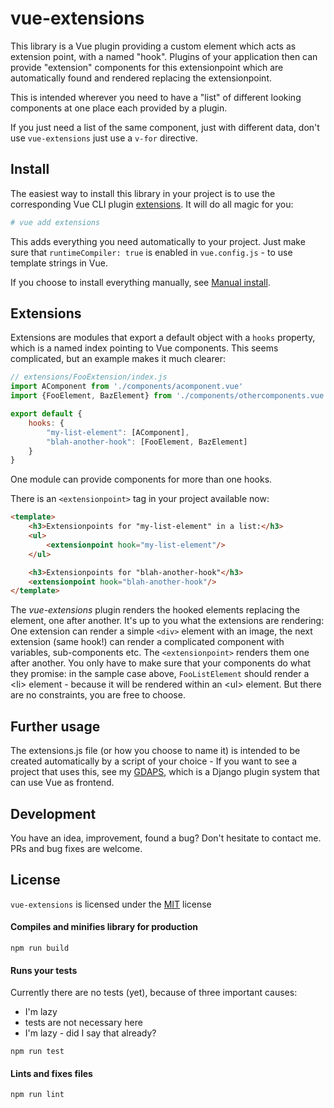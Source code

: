 # vue-extensions

This library is a Vue plugin providing a custom element which acts as extension point, with a named "hook". Plugins of your application then can provide "extension" components for this extensionpoint which are automatically found and rendered replacing the extensionpoint.

This is intended wherever you need to have a "list" of different looking components at one place each provided by a plugin.

If you just need a list of the same component, just with different data, don't use `vue-extensions` just use a `v-for` directive.

## Install

The easiest way to install this library in your project is to use the corresponding Vue CLI plugin [extensions](https://github.com/nerdocs/vue-cli-plugin-extensions). It will do all magic for you:
```bash
# vue add extensions
```

This adds everything you need automatically to your project. Just make sure that `runtimeCompiler: true` is enabled in `vue.config.js` - to use template strings in Vue.

If you choose to install everything manually, see [Manual install](manual-install.md).

## Extensions

Extensions are modules that export a default object with a `hooks` property, which is a named index pointing to Vue components. This seems complicated, but an example makes it much clearer:

```javascript
// extensions/FooExtension/index.js
import AComponent from './components/acomponent.vue'
import {FooElement, BazElement} from './components/othercomponents.vue'

export default {
    hooks: {
        "my-list-element": [AComponent],
        "blah-another-hook": [FooElement, BazElement]
    }   
}
```

One module can provide components for more than one hooks.

There is an `<extensionpoint>` tag in your project available now:

```html
<template>
    <h3>Extensionpoints for "my-list-element" in a list:</h3>
    <ul>
        <extensionpoint hook="my-list-element"/>
    </ul>

    <h3>Extensionpoints for "blah-another-hook"</h3>
    <extensionpoint hook="blah-another-hook"/>
</template>
```

The *vue-extensions* plugin renders the hooked elements replacing the <extensionpoint> element, one after another. It's up to you what the extensions are rendering: One extension can render a simple `<div>` element with an image, the next extension (same hook!) can render a complicated component with variables, sub-components etc. The `<extensionpoint>` renders them one after another. You only have to make sure that your components do what they promise: in the sample case above, `FooListElement` should render a \<li\> element - because it will be rendered within an \<ul\> element. But there are no constraints, you are free to choose.

## Further usage
The extensions.js file (or how you choose to name it) is intended to be created automatically by a script of your choice - If you want to see a project that uses this, see my [GDAPS](https://gdaps.readthedocs.io), which is a Django plugin system that can use Vue as frontend.

## Development

You have an idea, improvement, found a bug? Don't hesitate to contact me. PRs and bug fixes are welcome.

## License

`vue-extensions` is licensed under the [MIT](https://opensource.org/licenses/mit-license.php) license

#### Compiles and minifies library for production
```
npm run build
```

#### Runs your tests
Currently there are no tests (yet), because of three important causes:

* I'm lazy
* tests are not necessary here
* I'm lazy - did I say that already?

```
npm run test
```

#### Lints and fixes files
```
npm run lint
```
